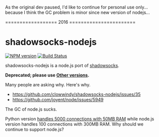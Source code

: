 As the original dev paused, I'd like to continue for personal use only...
because I think the GC problem is minor since new version of nodejs...

================== 2016 =======================



shadowsocks-nodejs
==================


[![NPM version]][NPM] [![Build Status]][Travis CI]

shadowsocks-nodejs is a node.js port of [shadowsocks].

**Deprecated; please use [Other versions].**

Many people are asking why. Here's why.

- https://github.com/clowwindy/shadowsocks-nodejs/issues/35
- https://github.com/joyent/node/issues/5949

The GC of node.js sucks.

Python version [handles 5000 connections with 50MB RAM](https://github.com/clowwindy/shadowsocks/wiki/Optimizing-Shadowsocks) while node.js version
handles 100 connections with 300MB RAM. Why should we continue to support
node.js?


[Build Status]:    https://img.shields.io/travis/clowwindy/shadowsocks-nodejs/master.svg?style=flat
[NPM]:             https://www.npmjs.org/package/shadowsocks
[NPM version]:     https://img.shields.io/npm/v/shadowsocks.svg?style=flatp
[Travis CI]:       https://travis-ci.org/clowwindy/shadowsocks-nodejs
[shadowsocks]:     https://github.com/clowwindy/shadowsocks
[Other versions]:  https://github.com/clowwindy/shadowsocks/wiki/Ports-and-Clients
